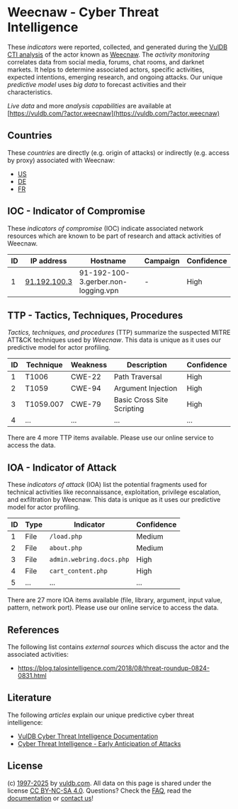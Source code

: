# Weecnaw - Cyber Threat Intelligence

These _indicators_ were reported, collected, and generated during the [VulDB CTI analysis](https://vuldb.com/?kb.cti) of the actor known as [Weecnaw](https://vuldb.com/?actor.weecnaw). The _activity monitoring_ correlates data from social media, forums, chat rooms, and darknet markets. It helps to determine associated actors, specific activities, expected intentions, emerging research, and ongoing attacks. Our unique _predictive model_ uses _big data_ to forecast activities and their characteristics.

_Live data_ and more _analysis capabilities_ are available at [https://vuldb.com/?actor.weecnaw](https://vuldb.com/?actor.weecnaw)

## Countries

These _countries_ are directly (e.g. origin of attacks) or indirectly (e.g. access by proxy) associated with Weecnaw:

* [US](https://vuldb.com/?country.us)
* [DE](https://vuldb.com/?country.de)
* [FR](https://vuldb.com/?country.fr)

## IOC - Indicator of Compromise

These _indicators of compromise_ (IOC) indicate associated network resources which are known to be part of research and attack activities of Weecnaw.

ID | IP address | Hostname | Campaign | Confidence
-- | ---------- | -------- | -------- | ----------
1 | [91.192.100.3](https://vuldb.com/?ip.91.192.100.3) | 91-192-100-3.gerber.non-logging.vpn | - | High

## TTP - Tactics, Techniques, Procedures

_Tactics, techniques, and procedures_ (TTP) summarize the suspected MITRE ATT&CK techniques used by _Weecnaw_. This data is unique as it uses our predictive model for actor profiling.

ID | Technique | Weakness | Description | Confidence
-- | --------- | -------- | ----------- | ----------
1 | T1006 | CWE-22 | Path Traversal | High
2 | T1059 | CWE-94 | Argument Injection | High
3 | T1059.007 | CWE-79 | Basic Cross Site Scripting | High
4 | ... | ... | ... | ...

There are 4 more TTP items available. Please use our online service to access the data.

## IOA - Indicator of Attack

These _indicators of attack_ (IOA) list the potential fragments used for technical activities like reconnaissance, exploitation, privilege escalation, and exfiltration by Weecnaw. This data is unique as it uses our predictive model for actor profiling.

ID | Type | Indicator | Confidence
-- | ---- | --------- | ----------
1 | File | `/load.php` | Medium
2 | File | `about.php` | Medium
3 | File | `admin.webring.docs.php` | High
4 | File | `cart_content.php` | High
5 | ... | ... | ...

There are 27 more IOA items available (file, library, argument, input value, pattern, network port). Please use our online service to access the data.

## References

The following list contains _external sources_ which discuss the actor and the associated activities:

* https://blog.talosintelligence.com/2018/08/threat-roundup-0824-0831.html

## Literature

The following _articles_ explain our unique predictive cyber threat intelligence:

* [VulDB Cyber Threat Intelligence Documentation](https://vuldb.com/?kb.cti)
* [Cyber Threat Intelligence - Early Anticipation of Attacks](https://www.scip.ch/en/?labs.20201022)

## License

(c) [1997-2025](https://vuldb.com/?kb.changelog) by [vuldb.com](https://vuldb.com/?kb.about). All data on this page is shared under the license [CC BY-NC-SA 4.0](https://creativecommons.org/licenses/by-nc-sa/4.0/). Questions? Check the [FAQ](https://vuldb.com/?kb.faq), read the [documentation](https://vuldb.com/?kb) or [contact us](https://vuldb.com/?contact)!
